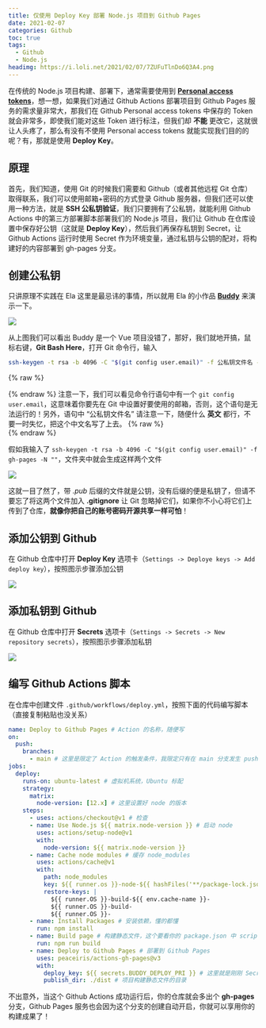 ```yaml
---
title: 仅使用 Deploy Key 部署 Node.js 项目到 Github Pages
date: 2021-02-07
categories: Github
toc: true
tags:
  - Github
  - Node.js
headimg: https://i.loli.net/2021/02/07/7ZUFuTlnDo6Q3A4.png
---
```


在传统的 Node.js 项目构建、部署下，通常需要使用到 [**Personal access tokens**](https://github.com/settings/tokens)，想一想，如果我们对通过 Github Actions 部署项目到 Github Pages 服务的需求量非常大，那我们在 Github Personal access tokens 中保存的 Token 就会非常多，即使我们能对这些 Token 进行标注，但我们却 **不能** 更改它，这就很让人头疼了，那么有没有不使用 Personal access tokens 就能实现我们目的的呢？有，那就是使用 **Deploy Key**。

<!-- more -->

## 原理

首先，我们知道，使用 Git 的时候我们需要和 Github（或者其他远程 Git 仓库）取得联系，我们可以使用邮箱+密码的方式登录 Github 服务器，但我们还可以使用一种方法，就是 **SSH 公私钥验证**，我们只要拥有了公私钥，就能利用 Github Actions 中的第三方部署脚本部署我们的 Node.js 项目，我们让 Github 在仓库设置中保存好公钥（这就是 **Deploy Key**），然后我们再保存私钥到 Secret，让 Github Actions 运行时使用 Secret 作为环境变量，通过私钥与公钥的配对，将构建好的内容部署到 gh-pages 分支。

## 创建公私钥

只讲原理不实践在 Ela 这里是最忌讳的事情，所以就用 Ela 的小作品 [**Buddy**](https://github.com/ElaBosak233/Buddy.git) 来演示一下。

![](https://i.loli.net/2021/02/07/JjCQHbAhWI7aPrq.png)

从上图我们可以看出 Buddy 是一个 Vue 项目没错了，那好，我们就地开搞，鼠标右键，**Git Bash Here**，打开 Git 命令行，输入

```bash
ssh-keygen -t rsa -b 4096 -C "$(git config user.email)" -f 公私钥文件名 -N ""
```

{% raw %}<article class="message is-warning"><div class="message-body">{% endraw %}
注意一下，我们可以看见命令行语句中有一个 `git config user.email`，这意味着你要先在 Git 中设置好要使用的邮箱，否则，这个语句是无法运行的！另外，语句中 “公私钥文件名” 请注意一下，随便什么 **英文** 都行，不要一时失忆，把这个中文名写了上去。
{% raw %}</div></article>{% endraw %}

假如我输入了 `ssh-keygen -t rsa -b 4096 -C "$(git config user.email)" -f gh-pages -N ""`，文件夹中就会生成这样两个文件

![](https://i.loli.net/2021/02/07/Vrj5eb7JfRSyqUm.png)

这就一目了然了，带 *.pub* 后缀的文件就是公钥，没有后缀的便是私钥了，但请不要忘了将这两个文件加入 **.gitignore** 让 Git 忽略掉它们，如果你不小心将它们上传到了仓库，**就像你把自己的账号密码开源共享一样可怕**！

## 添加公钥到 Github

在 Github 仓库中打开 **Deploy Key** 选项卡（`Settings -> Deploye keys -> Add deploy key`），按照图示步骤添加公钥

![](https://i.loli.net/2021/02/07/PtJ2KQAg1on47IF.png)

## 添加私钥到 Github

在 Github 仓库中打开 **Secrets** 选项卡（`Settings -> Secrets -> New repository secrets`），按照图示步骤添加私钥

![](https://i.loli.net/2021/02/07/XTDa62FlfVRwxrA.png)

## 编写 Github Actions 脚本

在仓库中创建文件 `.github/workflows/deploy.yml`，按照下面的代码编写脚本（直接复制粘贴也没关系）

```yaml
name: Deploy to Github Pages # Action 的名称，随便写
on:
  push:
    branches:
      - main # 这里是限定了 Action 的触发条件，我限定只有在 main 分支发生 push 动作时才触发
jobs:
  deploy:
    runs-on: ubuntu-latest # 虚拟机系统，Ubuntu 标配
    strategy:
      matrix:
        node-version: [12.x] # 这里设置好 node 的版本
    steps:
      - uses: actions/checkout@v1 # 检查
      - name: Use Node.js ${{ matrix.node-version }} # 启动 node
        uses: actions/setup-node@v1
        with:
          node-version: ${{ matrix.node-version }}
      - name: Cache node modules # 缓存 node_modules
        uses: actions/cache@v1
        with:
          path: node_modules
          key: ${{ runner.os }}-node-${{ hashFiles('**/package-lock.json') }}
          restore-keys: |
            ${{ runner.OS }}-build-${{ env.cache-name }}-
            ${{ runner.OS }}-build-
            ${{ runner.OS }}-
      - name: Install Packages # 安装依赖，懂的都懂
        run: npm install
      - name: Build page # 构建静态文件，这个要看你的 package.json 中 script 的内容，你需要熟知自己项目生成静态文件的路径
        run: npm run build
      - name: Deploy to Github Pages # 部署到 Github Pages
        uses: peaceiris/actions-gh-pages@v3
        with:
          deploy_key: ${{ secrets.BUDDY_DEPLOY_PRI }} # 这里就是刚刚 Secrets 中设置的私钥的名称，所以我说不要太为难自己嘛
          publish_dir: ./dist # 项目构建静态文件的目录
```

不出意外，当这个 Github Actions 成功运行后，你的仓库就会多出个 **gh-pages** 分支，Github Pages 服务也会因为这个分支的创建自动开启，你就可以享用你的构建成果了！